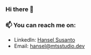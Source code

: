 ### Hi there 👋

### 📫 You can reach me on:
* LinkedIn: [Hansel Susanto](https://www.linkedin.com/in/hansels/)
* Email: [hansel@mtsstudio.dev](mailto:hansel@mtsstudio.dev)


<!--
**hansels/hansels** is a ✨ _special_ ✨ repository because its `README.md` (this file) appears on your GitHub profile.

Here are some ideas to get you started:

- 🔭 I’m currently working on ...
- 🌱 I’m currently learning ...
- 👯 I’m looking to collaborate on ...
- 🤔 I’m looking for help with ...
- 💬 Ask me about ...
- 📫 How to reach me: ...
- 😄 Pronouns: ...
- ⚡ Fun fact: ...
-->

